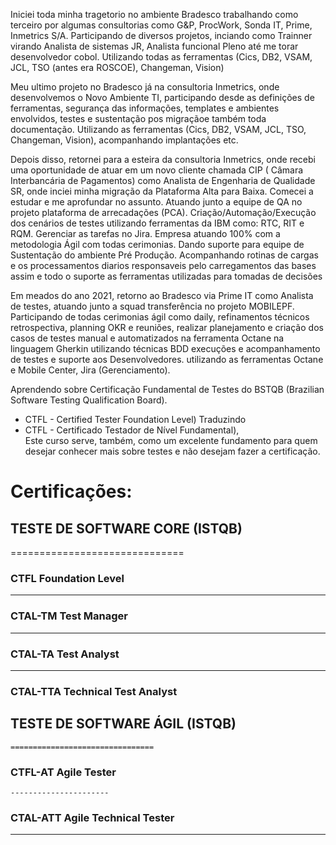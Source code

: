 Iniciei toda minha tragetorio no ambiente Bradesco trabalhando como terceiro por algumas consultorias como G&P, ProcWork, Sonda IT, Prime, Inmetrics S/A. Participando de diversos projetos, inciando como Trainner virando Analista de sistemas JR, Analista funcional Pleno até me torar desenvolvedor cobol. Utilizando todas as ferramentas (Cics, DB2, VSAM, JCL, TSO (antes era ROSCOE), Changeman, Vision)

Meu ultimo projeto no Bradesco já na consultoria Inmetrics, onde desenvolvemos o Novo Ambiente TI, participando desde as definições de ferramentas, segurança das informações, templates e ambientes envolvidos, testes e sustentação pos migraçãoe também toda documentação. Utilizando as ferramentas (Cics, DB2, VSAM, JCL, TSO, Changeman, Vision), acompanhando implantações etc.

Depois disso, retornei para a esteira da consultoria Inmetrics, onde recebi uma oportunidade de atuar em um novo cliente chamada CIP ( Câmara Interbancária de Pagamentos) como Analista de Engenharia de Qualidade SR, onde inciei minha migração da Plataforma Alta para Baixa. Comecei a estudar e me aprofundar no assunto. 
Atuando junto a equipe de QA no projeto plataforma de arrecadações (PCA). Criação/Automação/Execução dos cenários de testes utilizando ferramentas da IBM como: RTC, RIT e RQM. Gerenciar as tarefas no Jira. Empresa atuando 100% com a metodologia Ágil com todas cerimonias. Dando suporte para equipe de Sustentação do ambiente Pré Produção. Acompanhando rotinas de cargas e os processamentos diarios responsaveis pelo carregamentos das bases assim e todo o suporte as ferramentas utilizadas para tomadas de decisões

Em meados do ano 2021, retorno ao Bradesco via Prime IT como Analista de testes, atuando junto a squad transferência no projeto MOBILEPF. Participando de todas cerimonias ágil como daily, refinamentos técnicos retrospectiva, planning OKR e reuniões, realizar planejamento e criação dos casos de testes manual e automatizados na ferramenta Octane na linguagem Gherkin utilizando técnicas BDD execuções e acompanhamento de testes e suporte aos Desenvolvedores. utilizando as ferramentas Octane e Mobile Center, Jira (Gerenciamento).





Aprendendo sobre Certificação Fundamental de Testes do BSTQB (Brazilian Software Testing Qualification Board).
  * CTFL - Certified Tester Foundation Level) Traduzindo 
  * CTFL - Certificado Testador de Nível Fundamental),  
Este curso serve, também, como um excelente fundamento para quem desejar conhecer mais sobre testes e não desejam fazer a certificação.

# Certificações:
   
## TESTE DE SOFTWARE CORE (ISTQB)
   ==============================
   ### CTFL Foundation Level
   -------------------------
   ### CTAL-TM Test Manager
   ------------------------
   ### CTAL-TA Test Analyst
   ------------------------
   ### CTAL-TTA Technical Test Analyst

 ## TESTE DE SOFTWARE ÁGIL (ISTQB)
    ================================
  ### CTFL-AT Agile Tester
    ----------------------
  ### CTAL-ATT Agile Technical Tester
   ----------------------------------
